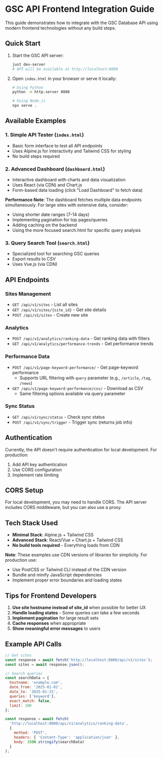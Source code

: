 # GSC API Frontend Integration Guide

This guide demonstrates how to integrate with the GSC Database API using modern frontend technologies without any build steps.

## Quick Start

1. Start the GSC API server:

   ```bash
   just dev-server
   # API will be available at http://localhost:8000
   ```

2. Open `index.html` in your browser or serve it locally:

   ```bash
   # Using Python
   python -m http.server 8080

   # Using Node.js
   npx serve .
   ```

## Available Examples

### 1. Simple API Tester (`index.html`)

- Basic form interface to test all API endpoints
- Uses Alpine.js for interactivity and Tailwind CSS for styling
- No build steps required

### 2. Advanced Dashboard (`dashboard.html`)

- Interactive dashboard with charts and data visualization
- Uses React (via CDN) and Chart.js
- Form-based data loading (click "Load Dashboard" to fetch data)

**Performance Note**: The dashboard fetches multiple data endpoints simultaneously. For large sites with extensive data, consider:
- Using shorter date ranges (7-14 days)
- Implementing pagination for top pages/queries
- Adding caching on the backend
- Using the more focused search.html for specific query analysis

### 3. Query Search Tool (`search.html`)

- Specialized tool for searching GSC queries
- Export results to CSV
- Uses Vue.js (via CDN)

## API Endpoints

### Sites Management

- `GET /api/v1/sites` - List all sites
- `GET /api/v1/sites/{site_id}` - Get site details
- `POST /api/v1/sites` - Create new site

### Analytics

- `POST /api/v1/analytics/ranking-data` - Get ranking data with filters
- `GET /api/v1/analytics/performance-trends` - Get performance trends

### Performance Data

- `POST /api/v1/page-keyword-performance/` - Get page-keyword performance
  - Supports URL filtering with `query` parameter (e.g., `/article`, `/tag`, `/news`)
- `GET /api/v1/page-keyword-performance/csv/` - Download as CSV
  - Same filtering options available via query parameter

### Sync Status

- `GET /api/v1/sync/status` - Check sync status
- `POST /api/v1/sync/trigger` - Trigger sync (returns job info)

## Authentication

Currently, the API doesn't require authentication for local development. For production:

1. Add API key authentication
2. Use CORS configuration
3. Implement rate limiting

## CORS Setup

For local development, you may need to handle CORS. The API server includes CORS middleware, but you can also use a proxy.

## Tech Stack Used

- **Minimal Stack**: Alpine.js + Tailwind CSS
- **Advanced Stack**: React/Vue + Chart.js + Tailwind CSS
- **No build tools required** - Everything loads from CDN

**Note**: These examples use CDN versions of libraries for simplicity. For production use:

- Use PostCSS or Tailwind CLI instead of the CDN version
- Bundle and minify JavaScript dependencies
- Implement proper error boundaries and loading states

## Tips for Frontend Developers

1. **Use site hostname instead of site_id** when possible for better UX
2. **Handle loading states** - Some queries can take a few seconds
3. **Implement pagination** for large result sets
4. **Cache responses** when appropriate
5. **Show meaningful error messages** to users

## Example API Calls

```javascript
// Get sites
const response = await fetch('http://localhost:8000/api/v1/sites');
const sites = await response.json();

// Search queries
const searchData = {
  hostname: 'example.com',
  date_from: '2025-01-01',
  date_to: '2025-01-31',
  queries: ['keyword'],
  exact_match: false,
  limit: 100
};

const response = await fetch(
  'http://localhost:8000/api/v1/analytics/ranking-data',
  {
    method: 'POST',
    headers: { 'Content-Type': 'application/json' },
    body: JSON.stringify(searchData)
  }
);
```
